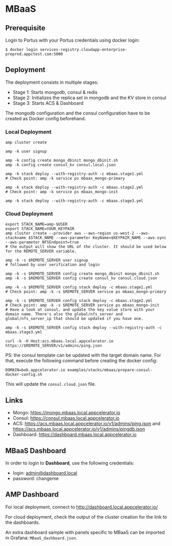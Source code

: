 MBaaS
=====

## Prerequisite

Login to Portus with your Portus credentials using docker login:

    $ docker login services-registry.cloudapp-enterprise-preprod.appctest.com:5000

## Deployment

The deployment consists in multiple stages:

* Stage 1: Starts mongodb, consul & redis
* Stage 2: Initializes the replica set in mongodb and the KV store in consul
* Stage 3: Starts ACS & Dashboard

The mongodb configuration and the consul configuration have to be created as Docker config beforehand.

### Local Deployment

    amp cluster create

    amp -k user signup

    amp -k config create mongo_dbinit mongo_dbinit.sh
    amp -k config create consul_kv consul.local.json

    amp -k stack deploy --with-registry-auth -c mbaas.stage1.yml
    # Check point: amp -k service ps mbaas_mongo-primary

    amp -k stack deploy --with-registry-auth -c mbaas.stage2.yml
    # Check point: amp -k service ps mbaas_mongo-init

    amp -k stack deploy --with-registry-auth -c mbaas.stage3.yml

### Cloud Deployment

    export STACK_NAME=amp-$USER
    export STACK_NAME=YOUR_KEYPAIR
    amp cluster create --provider aws --aws-region us-west-2 --aws-stackname $STACK_NAME --aws-parameter KeyName=$KEYPAIR_NAME --aws-sync --aws-parameter NFSEndpoint=true
    # the output will show the URL of the cluster. It should be used below for the REMOTE_SERVER variable.

    amp -k -s $REMOTE_SERVER user signup
    # followed by user verification and login

    amp -k -s $REMOTE_SERVER config create mongo_dbinit mongo_dbinit.sh
    amp -k -s $REMOTE_SERVER config create consul_kv consul.cloud.json

    amp -k -s $REMOTE_SERVER config stack deploy -c mbaas.stage1.yml
    # Check point: amp -k -s $REMOTE_SERVER service ps mbaas_mongo-primary

    amp -k -s $REMOTE_SERVER config stack deploy -c mbaas.stage2.yml
    # Check point: amp -k -s $REMOTE_SERVER service ps mbaas_mongo-init
    # Have a look at consul, and update the key value store with your domain name. There's also the global/nfs_server and global/nfs_server_ip that should be updated if you have one.

    amp -k -s $REMOTE_SERVER config stack deploy --with-registry-auth -c mbaas.stage3.yml

    curl -k -H Host:acs.mbaas.local.appcelerator.io https://$REMOTE_SERVER/v1/admins/ping.json

PS: the consul template can be updated with the target domain name. For that, execute the following command before creating the docker config:

    DOMAIN=bob.appcelerator.io examples/stacks/mbaas/prepare-consul-docker-config.sh

This will update the `consul.cloud.json` file.

## Links

* Mongo: https://mongo.mbaas.local.appcelerator.io
* Consul: https://consul.mbaas.local.appcelerator.io
* ACS: https://acs.mbaas.local.appcelerator.io/v1/admins/ping.json and https://acs.mbaas.local.appcelerator.io/v1/admins/pingdb.json
* Dashboard: https://dashboard.mbaas.local.appcelerator.io

## MBaaS Dashboard

In order to login to **Dashboard**, use the following credentials:

* login: admin@dashboard.local
* password: changeme

## AMP Dashboard

For local deployment, connect to http://dashboard.local.appcelerator.io/

For cloud deployment, check the output of the cluster creation for the link to the dashboards.

An extra dashboard sample with panels specific to MBaaS can be imported in Grafana: `MBaaS_dashboard.json`.
